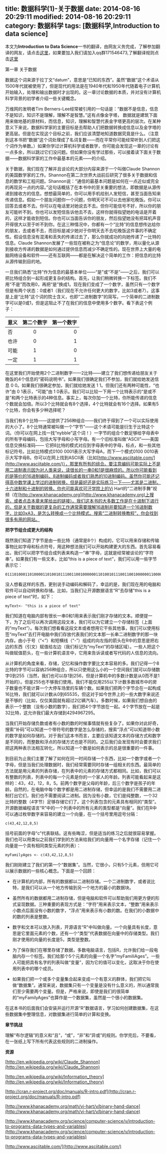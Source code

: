 title: 数据科学(1)-关于数据
date: 2014-08-16 20:29:11
modified: 2014-08-16 20:29:11
category: 数据科学
tags: [数据科学,Introduction to data science]
---

本文为**Introduction to Data Science**一书的翻译，由网友义务完成，了解参加翻译的网友，请点击[这里](https://github.com/johnstart/data-science/blob/gh-pages/task.md)，如果要加入我们请加入qq群171546473,了解翻译规则点击[这里](https://github.com/johnstart/data-science/blob/gh-pages/index.md)

第一章 关于数据


数据这个词来源于拉丁文“datum”，意思是“已知的东西”。虽然“数据”这个术语从1500年代就被使用了，但是现代的用法是在1940年代和1950年代随着电子计算机开始输入，处理和输出数据时才出现的。这一章讨论数据的本质，并对没有计算机科学背景的初学者介绍一些关键概念。  

万维网的发明者Tim Berners-Lee经常被引用的一句话是：“数据不是信息，信息不是知识，知识不是理解，理解不是智慧。”这有点像金字塔，  数据就是建筑下面用来做地基的原材料，而信息，知识，理解和智慧代表金字塔更高的层次。在某种意义下来说，数据科学家的主要目标是去帮助人们把数据转换成信息以及金字塔的更高层。但是在实现这个目标之前，我们应该清楚地知道数据究竟是什么。（注意到这本书把“数据”这个词处理成了名词复数——而在平常你可能经常听到人们把这个词作为单数。）如果你学过计算机科学或者数学，你可能会发现这一章的讨论有一点多余，所以跳过它们没问题。但如果你没有学过那些，可以接着读下面关于数据——数据科学家的工作中最基本的元素——的介绍。

关于数据，我们现在了解并且谈论的大部分内容来源于一个叫做Claude Shannon的美国数学家的工作。Shannon在第二次世界大战前后研究了很多关于数据和信息的数学和工程问题。Shannon说：“通信的最基本问题是如何在一点近似或完全的再现另一点的内容。”这句话概括了在本书中的至关重要的想法，即数据是从源传递到接收方的信息。想想最简单的，你可以用手机给别人发短信，甚至当面告知来传递信息。假如一个朋友问题你一个问题，你明天可不可以去他家吃晚饭。你可以回答去或者不去。你可以在电话里对她说去不去。但你可能信号不好，所以你的朋友可能听不到。你也可以发短信告诉他去不去，这样你就得指望她的电话是开着的，这样才能收到短信。你也可以当面告诉你的朋友，然后指望她没有把耳机声音开得很大以至于听不到你。在这三种情况中，你都有一个“比特”的信息想传达给你的朋友，去或者不去，而目标是减少她对于你明天去不去吃晚饭这件事的不确定性。假设信息没有混淆和丢失的传递过去了，那么你就成功的向她传递了一比特的信息。Claude Shannon发展了一些现在被称之为“信息论”的数学，用以量化从源到接收方传递的数据是如何通过提供信息而减少不确定性的。现在世界上大量的电脑网络设备和软件——还有互联网——都是在解决这个简单的工作：把信息的比特从源传输到目的地。

一旦我们熟悉“比特”作为信息的最基本单位——“是”或“不是”——之后，我们可以把比特组合到一起形成更复杂的结构。首先，让我们稍微转换一下标签。我们不用“不是”而改用0，再把“是”换成1。现在我们变成了一个数字，虽然只有一个数字但是有两个状态：0或者1（我们现在不允许任何更大的数字，比如3或者7）。这事是上是“比特”这个词的院士含义，也即“二进制数字”的简写。一个简单的二进制数字可以是0或1，但是这阻止不了在我们的信息中使用多个数字。看下表这个例子：

|意义|第二个数字|第一个数字|
|----|:--------:|---------:|
|否  |    0     |    0     |
|也许|    0     |    1     |
|可能|    1     |    0     |
|一定|    1     |    1     |

在这里我们开始使用2个二进制数字——2比特——建立了我们想传递给朋友关于晚饭的4个信息的“密码说明书”。如果我们很确定我们不参加，我们就给她发送信息 0 0。如果我们很确定参加，我们就给她发送 1 1。但我们还有两种可能性，“也许”由 0 1表示，“可能”由 1 0表示。我们可以比较一下用一个比特表示的“是或不是”和两个比特表示的4种信息。事实上，每次你加一个比特，你所能传递的信息个数就会加倍。所以3个比特就会有8个选择，4个比特就会有16个选择。如果有5个比特，你会有多少种选择呢？

当我们有8个比特——这提供了256种组合——我们终于得到了一个可以实际使用的大小了。8个比特通常被叫做一个“字节”——这个术语可能是衍生于比特这个词。（你可以在网上找一找“nybble”这个词！）一字节的组合个数足够给字母表中的所有字母编码，包括大写字母和小写字母。有一个旧标准叫做“ASCII”——美国信息交换标准码—— 它把8比特的模式对应到字母表中的字母，标点，和一些其他标记符号。比如比特模式0100 0001表示大写字母A，而下一个模式0100 0010表示大写字母B。你可以在网上找到ASCII表（比如[http://www.asciitable.com/](http://www.asciitable.com/)），那里有所有的组合。要注意编码可能实际上不是用二进制表示因为对人类来说，读很长的一串0和1是很麻烦的。所以你可能看到的是等价的16进制编码，8进制编码或者我们熟悉的10进制编码。虽然你可能还记得高中数学课上学过的进制转换，但是最好还是实际练习一下——尤其是二进制，十六进制和十进制的转换。你也可能喜欢可汗学院上的Vi Hart的“二进制手舞”视频（在[http://www.khanacademy.org](http://www.khanacademy.org)上搜索，或者点击本章末尾给出的链接）。我们这本书的大多数工作是在十进制下进行的，但是关于数据的更复杂的工作通常需要理解16进制并要知道一个16进制数字，比如0xA3，是怎么转换成一个比特模式。搜索“二进制转换教程”，你会找到很多有用的网站。

**把字节组合成更大的结构**

既然我们知道了字节是由一些比特（通常是8个）构成的，它可以用来存储和传输事物比如字母和标点符号，用这种想法我们可以开始构建更大的东西。首先容易看出，我们可以把字节组合成列表来构造一“串”字母，这就是经常被谈论的“字符串”。如果我们有一些文本，比如“this is a piece of text”，我们可以用一些字节表示它：

```
0111010001101000011010010111001100100000011010010111001100100000011000010010000001110000011010010110010101100011011001010010000001101111011001100010000001110100011001010111100001110100
```

没人想看这样的东西，更别说手动编码和解码了，幸运的是，我们现在用的电脑和软件可以自动转换和存储。比如，当我们让开源数据语言“R”去存储"this is a piece of text"时，如下：

```
myText<- "this is a piece of text"
```

我们知道在电脑内部有很长一串0和1用来表示我们刚才存储的文本。顺便提一下，为了之后可以再次调用这段文本，我们可以为它建立一个存储标签（上面的“myText”）。每次我们想看看这段文本或者想用它干些其他事，我们可以使用标签“myText”去打开电脑中我们存放代表我们的文本那一长串二进制数字的那一块内存。由小于号（“<”）和短横线（“-”）组成的向左指的箭头在R中的意思是把右边的东西（引文）赋值给左边（我们标记为“myText”的存储区域）。一些人把这个叫做赋值箭头，在一些计算机语言中，它用来告诉读或者写代码的人信息的流向。

从计算机的角度来看，存储，记忆和操作数字要比文本容易的多。我们记得一个8比特的字节可以容纳256种组合，所以只使用这么小的一个空间我们就可以存储数字0到255（当然，我们也可以存1到256，但是计算机中的多数计数是从0而不是1开始的）。但是255也不够我们使用。我们不能仅用255以下计数多数城市中的房子数量也不能计算一个大停车场里的车辆个数。如果我们把两个字节合在一起构成16比特，我们就可以计数从0到65535，但这对于如今世界上的一些大数字来说还是不够的（比如，仅仅美国就有超过2亿辆汽车）。多数时候，如果我们想自由的表示一个整数（没有小数的数字），我们把4个字节放在一起。4个字节放在一起是32比特，这允许我们最大存储到4294967295。

当我们开始存储负数或者有小数的数的时候事情就有些复杂了。如果你对此好奇，搜索“补码”可以知道一个带符号的数字是怎么存储的，搜索“浮点”可以知道带小数的数字是如何存储的。对于我们这本书而言，主要应该知道文本的存储方式和数字是不同的，而整数和浮点的存储方式也是不同的。之后我们会发现有时会要求我们把这两种表示法相互转化，所以知道一个数是如何表示的总是很重要的一件事。

到目前为止我们主要了解了如何在同一时间存储一个东西，比如一个数字或者一个字母，但是当我们处理数据时，我们经常需要同时存储一组相关的东西。最简单的方法就是用元素的列表存储，在列表中的元素的存储方式都相同。比如，我们可以有整数的列表，列表中的每一个元素是你的一个家人的年龄。列表可能看起来是这样的：43，42，12，8，5。前两个数字是父母的年龄，后三个数字是孩子的年龄。自然的，在电脑中每个数字都是用二进制存储，但幸运的是我们不需要用二进制打出它们，我们也不需要阅读二进制。因为没有小数，它们是纯整数，一个32比特的整数（4字节）足够存储它们了。这个列表包含的元素具有相同的“类型”。开源数据编程语言“R”中的一个列表中的所有元素的类型都是“向量”。我们在R中可以通过枚举数字来容易的建立一个向量，在一个括号里用逗号分隔：

```
c(43,42,12,8,5)
```

括号前面的字母“c”代表联结。这有些晦涩，但是适当的练习之后就很容易掌握。我们也可以用类似之前我们学到的方法来给我们的向量用一个名字存储（记住一个向量是一个具有相同类型元素的列表）：

```
myFamilyAges <- c(43,42,12,8,5)
```

我们刚刚建立了我们的第一个“数据集”。当然，它很小，只有5个元素，但用它可以展示数据的一些核心概念。下面是一个回顾：

* 在计算机的内部，所有的数据都以二进制存储。一个二进制数字，或者说比特，是我们可以从一个地方传输到另一个地方的最小的数据块。

* 虽然所有的数据都用二进制存储，但是电脑和软件可以帮助我们用更方便的形式呈现数据。三种重要的表现方式是：“字符”用来表示文本，“整数”用来表示小数点后面没有小数的数字，“浮点”用来表示有小数的数。在我们的小数据中的数的列表是整数。

* 数字和文本可以放入列表，开源语言“R"中叫做向量。一个向量具有长度，意思是它里面元素的个数，还有一个“类型”代表数据在向量中的存储类型。我们刚才使用的向量的长度是5，类型是整数。

* 为了保存我们在哪里存储了数据，多数电脑语言，包括R，允许我们给一段电脑内存一个标签。我们给那个5个元素的向量一个名字“myFamiliAges”。一些人可能把具有名字的列表叫做“变量”，因为它的值可以变化，这取决于你在使用列表中的哪个成员。

* 如果我们把一个或多个变量集合起来变成一个有意义的群体，我们把它叫做“数据集”。通常来说，数据集只有一个变量是没有什么意义的，所以通常我们至少需要两个变量。但是，严格来说，即使是我们的很简单的“myFamilyAges”也算作是一个数据集，虽然是一个很小的数据集。

在这本书的后面我们会安装并运行开源“R”数据语言，学习如何创建数据集，在这些数据集中整理信息，对数据集进行简单的计算和变换。

**章节挑战**

理解“布尔逻辑”的意义和“且”，“或”，“非”和“异或”的规则。你学完后，不要看，在一张纸上写下所有代表这些规则的二进制操作。

**资源**

[http://en.wikipedia.org/wiki/Claude_Shannon](http://en.wikipedia.org/wiki/Claude_Shannon)

[http://en.wikipedia.org/wiki/Information_theory](http://en.wikipedia.org/wiki/Information_theory)

[http://cran.r-project.org/doc/manuals/R-intro.pdf](http://cran.r-project.org/doc/manuals/R-intro.pdf)

[http://www.khanacademy.org/math/vi-hart/v/binary-hand-dance](http://www.khanacademy.org/math/vi-hart/v/binary-hand-dance)

[http://www.khanacademy.org/science/computer-science/v/introduction-to-programs-data-types-and-variables](http://www.khanacademy.org/science/computer-science/v/introduction-to-programs-data-types-and-variables)

[http://www.asciitable.com/](http://www.asciitable.com/)
